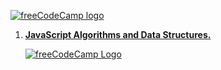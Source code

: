 [![freeCodeCamp logo][fcc-textLogo]][fcc-root]

1. [**JavaScript Algorithms and Data Structures.**][js-course]

    [![freeCodeCamp Logo][fcc-logo]][js-certificate]

<!-- Links -->
[fcc-root]: https://www.freecodecamp.org/ "go to freecodecamp.org"
[js-course]: https://www.freecodecamp.org/learn/javascript-algorithms-and-data-structures/ "jump to course"
[js-certificate]: https://www.freecodecamp.org/certification/Aleksei-Uzin/javascript-algorithms-and-data-structures "view certificate"

<!-- Images -->
[fcc-textLogo]: https://d33wubrfki0l68.cloudfront.net/774b60156d8f103170dc66f3ad10310941114653/da262/img/fcc_secondary_large.svg
[fcc-logo]: https://www.freecodecamp.org/favicon-32x32.png?v=6cba562cbd10e31af925a976f3db73f7
